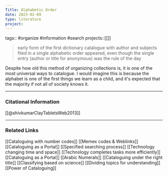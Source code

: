```yaml
---
Title: Alphabetic Order
date: 2023-02-09
type: literature
project:
---
```

tags:: #organize #information #search
projects::[[]]

> early form of the first dictionary catalogue with author and subjects filed in a single alphabetic order appeared, even though the single entry (author or title for anonymous) was the rule of the day

Despite how old this method of organizing collections is, it is one of the most universal ways to catalogue. I would imagine this is because the alphabet is one of the first things we learn as a child, and it's expected that the majority if not all of society knows it.

---
### Citational Information

[[@shivkumarClayTabletsWeb2013]]

---

### Related Links

[[Cataloguing with number codes]]
[[Memex codes & Weblinks]]
[[Cataloguing as a Portal]]
[[Specified searching process]]
[[Technology changing time and space]]
[[Technology completes tasks more efficiently]]
[[Cataloguing as a Portal]]
[[Arabic Numerals]]
[[Cataloguing under the right title]]
[[Classifying based on science]]
[[Dividing topics for understanding]]
[[Power of Cataloguing]]